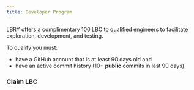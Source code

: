 ```yaml
---
title: Developer Program
---
```


LBRY offers a complimentary 100 LBC to qualified engineers to facilitate exploration, development, and testing.

To qualify you must:

- have a GitHub account that is at least 90 days old and
- have an active commit history (10+ **public** commits in last 90 days)

### Claim LBC
<DeveloperProgram/>
